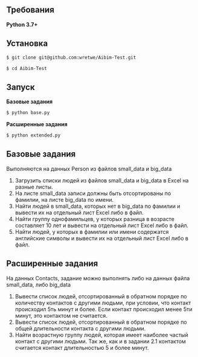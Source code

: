 ## Требования

**Python 3.7+**

## Установка

```bash
$ git clone git@github.com:wretwe/Aibim-Test.git
```

```bash
$ cd Aibim-Test
```

## Запуск

**Базовые задания**

```bash
$ python base.py
```

**Расширенные задания**

```bash
$ python extended.py
```

## Базовые задания
Выполняются на данных Person из файлов small_data и big_data
 1. Загрузить списки людей из файлов small_data и big_data в Excel на разные листы.
 2. На листе small_data записи должны быть отсортированы по фамилии, на листе big_data по
имени.
3. Найти людей в small_data, которых нет в big_data по фамилии и вывести их на отдельный
лист Excel либо в файл.
4. Найти группу однофамильцев, у которых разница в возрасте составляет 10 лет и вывести
на отдельный лист Excel либо в файл.
5. Найти людей, у которых в фамилии или имени содержатся английские символы и вывести
их на отдельный лист Excel либо в файл.
## Расширенные задания
На данных Contacts, задание можно выполнять либо на данных файла small_data, либо big_data
1. Вывести список людей, отсортированный в обратном порядке по количеству контактов с
другими людьми, при условии, что контакт происходил 5ть минут и более. Если контакт
происходил менее 5ти минут, это контактом не считается.
2. Вывести список людей, отсортированный в обратном порядке по общей длительности
контакта с другими людьми.
3. Найти возрастную группу людей, которая имеет наиболее частый контакт с другими
людьми. Так же, как и в задании 2.1 контактом считается контакт длительностью 5 и более
минут.
